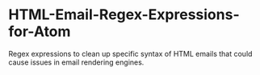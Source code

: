 # HTML-Email-Regex-Expressions-for-Atom
Regex expressions to clean up specific syntax of HTML emails that could cause issues in email rendering engines.
